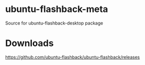 # ubuntu-flashback-meta
Source for ubuntu-flashback-desktop package

# Downloads
https://github.com/ubuntu-flashback/ubuntu-flashback/releases
